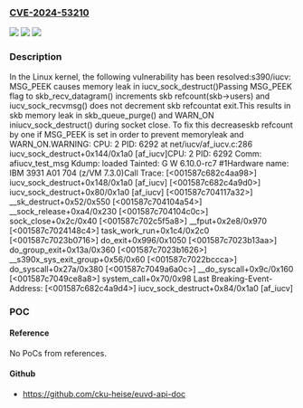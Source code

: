 ### [CVE-2024-53210](https://cve.mitre.org/cgi-bin/cvename.cgi?name=CVE-2024-53210)
![](https://img.shields.io/static/v1?label=Product&message=Linux&color=blue)
![](https://img.shields.io/static/v1?label=Version&message=eac3731bd04c7131478722a3c148b78774553116%3C%20934326aef7ac4652f81c69d18bf44eebaefc39c3%20&color=brighgreen)
![](https://img.shields.io/static/v1?label=Vulnerability&message=n%2Fa&color=brighgreen)

### Description

In the Linux kernel, the following vulnerability has been resolved:s390/iucv: MSG_PEEK causes memory leak in iucv_sock_destruct()Passing MSG_PEEK flag to skb_recv_datagram() increments skb refcount(skb->users) and iucv_sock_recvmsg() does not decrement skb refcountat exit.This results in skb memory leak in skb_queue_purge() and WARN_ON iniucv_sock_destruct() during socket close. To fix this decreaseskb refcount by one if MSG_PEEK is set in order to prevent memoryleak and WARN_ON.WARNING: CPU: 2 PID: 6292 at net/iucv/af_iucv.c:286 iucv_sock_destruct+0x144/0x1a0 [af_iucv]CPU: 2 PID: 6292 Comm: afiucv_test_msg Kdump: loaded Tainted: G        W          6.10.0-rc7 #1Hardware name: IBM 3931 A01 704 (z/VM 7.3.0)Call Trace:        [<001587c682c4aa98>] iucv_sock_destruct+0x148/0x1a0 [af_iucv]        [<001587c682c4a9d0>] iucv_sock_destruct+0x80/0x1a0 [af_iucv]        [<001587c704117a32>] __sk_destruct+0x52/0x550        [<001587c704104a54>] __sock_release+0xa4/0x230        [<001587c704104c0c>] sock_close+0x2c/0x40        [<001587c702c5f5a8>] __fput+0x2e8/0x970        [<001587c7024148c4>] task_work_run+0x1c4/0x2c0        [<001587c7023b0716>] do_exit+0x996/0x1050        [<001587c7023b13aa>] do_group_exit+0x13a/0x360        [<001587c7023b1626>] __s390x_sys_exit_group+0x56/0x60        [<001587c7022bccca>] do_syscall+0x27a/0x380        [<001587c7049a6a0c>] __do_syscall+0x9c/0x160        [<001587c7049ce8a8>] system_call+0x70/0x98        Last Breaking-Event-Address:        [<001587c682c4a9d4>] iucv_sock_destruct+0x84/0x1a0 [af_iucv]

### POC

#### Reference
No PoCs from references.

#### Github
- https://github.com/cku-heise/euvd-api-doc

